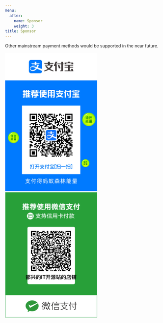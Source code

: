 ```yaml
---
menu:
  after:
    name: Sponsor
    weight: 3
title: Sponsor
---
```


Other mainstream payment methods would be supported in the near future. 

<img src="alipay.PNG" width="300" style="margin-right:50px"/> 
<img src="wechatpay.PNG" width="300"/>